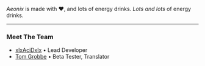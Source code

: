 *Aeonix* is made with :heart:, and lots of energy drinks. *Lots and lots* of energy drinks.

---

### Meet The Team
- [xlxAciDxlx](https://github.com/xlxAciDxlx) &bull; Lead Developer
- [Tom Grobbe](https://github.com/TomGrobbe) &bull; Beta Tester, Translator
